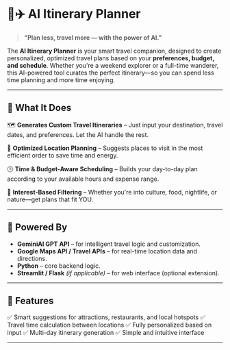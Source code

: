 
# 🧠✈️ AI Itinerary Planner

> **"Plan less, travel more — with the power of AI."**

The **AI Itinerary Planner** is your smart travel companion, designed to create personalized, optimized travel plans based on your **preferences, budget, and schedule**. Whether you're a weekend explorer or a full-time wanderer, this AI-powered tool curates the perfect itinerary—so you can spend less time planning and more time enjoying.

---

## 🚀 What It Does

🗺️ **Generates Custom Travel Itineraries**
– Just input your destination, travel dates, and preferences. Let the AI handle the rest.

📍 **Optimized Location Planning**
– Suggests places to visit in the most efficient order to save time and energy.

🕒 **Time & Budget-Aware Scheduling**
– Builds your day-to-day plan according to your available hours and expense range.

🎯 **Interest-Based Filtering**
– Whether you're into culture, food, nightlife, or nature—get plans that fit YOU.

---

## 🧠 Powered By

* **GeminiAI GPT API** – for intelligent travel logic and customization.
* **Google Maps API / Travel APIs** – for real-time location data and directions.
* **Python** – core backend logic.
* **Streamlit / Flask** *(if applicable)* – for web interface (optional extension).

---

## 📂 Features

✅ Smart suggestions for attractions, restaurants, and local hotspots
✅ Travel time calculation between locations
✅ Fully personalized based on input
✅ Multi-day itinerary generation
✅ Simple and intuitive interface

---

